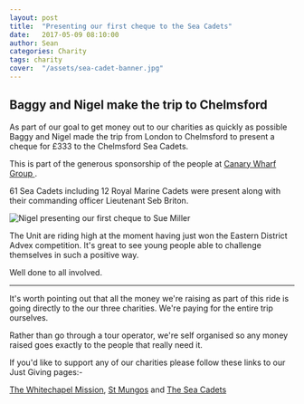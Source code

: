 ```yaml
---
layout: post
title:  "Presenting our first cheque to the Sea Cadets"
date:   2017-05-09 08:10:00
author: Sean
categories: Charity
tags: charity
cover:  "/assets/sea-cadet-banner.jpg"
---
```


## Baggy and Nigel make the trip to Chelmsford

As part of our goal to get money out to our charities as quickly as
possible Baggy and Nigel made the trip from London to Chelmsford to
present a cheque for £333 to the Chelmsford Sea Cadets.

This is part of the generous sponsorship of the people at [Canary Wharf Group
](https://canarywharf.com/).  

61 Sea Cadets including 12 Royal Marine Cadets were present along with
their commanding officer Lieutenant Seb Briton.


![Nigel presenting our first cheque to Sue
Miller](/assets/sea-cadet-presentation.jpeg)


The Unit are riding high at the moment having just won the Eastern
District Advex competition.  It's great to see young people able to
challenge themselves in such a positive way. 

Well done to all involved.

---

It's worth pointing out that all the money we're raising as part of this
ride is going directly to the our three charities.  We're paying for the
entire trip ourselves.

Rather than go through a tour operator, we're
self organised so any money raised goes exactly to the people that
really need it.  

If you'd like to support any of our charities please follow these links
to our Just Giving pages:-

[The Whitechapel Mission](https://www.justgiving.com/crowdfunding/nigel-bunton-1), [St
Mungos](https://www.justgiving.com/crowdfunding/nigel-bunton-2) and [The
Sea Cadets](https://www.justgiving.com/crowdfunding/nigel-bunton)
